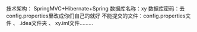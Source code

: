 技术架构： SpringMVC+Hibernate+Spring
数据库名称：xy
数据库密码：去config.properties里改成你们自己的就好
不能提交的文件：config.properties文件 、 .idea文件夹 、 xy.iml文件.........
